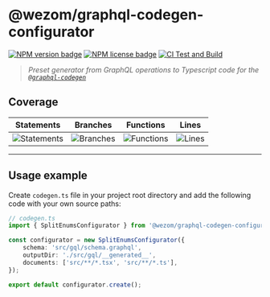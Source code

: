 # @wezom/graphql-codegen-configurator

[![NPM version badge](https://img.shields.io/npm/v/@wezom/graphql-codegen-configurator.svg)](https://www.npmjs.com/package/@wezom/graphql-codegen-configurator)
[![NPM license badge](https://img.shields.io/npm/l/@wezom/graphql-codegen-configurator.svg)](https://www.npmjs.com/package/@wezom/graphql-codegen-configurator)
[![CI Test and Build](https://github.com/WezomCompany/graphql-codegen-configurator/actions/workflows/ci.yml/badge.svg)](https://github.com/WezomCompany/graphql-codegen-configurator/actions/workflows/ci.yml)

> _Preset generator from GraphQL operations to Typescript code for
> the [`@graphql-codegen`](https://the-guild.dev/graphql/codegen)_

## Coverage

| Statements                                                                               | Branches                                                                             | Functions                                                                              | Lines                                                                          |
| ---------------------------------------------------------------------------------------- | ------------------------------------------------------------------------------------ | -------------------------------------------------------------------------------------- | ------------------------------------------------------------------------------ |
| ![Statements](https://img.shields.io/badge/statements-100%25-brightgreen.svg?style=flat) | ![Branches](https://img.shields.io/badge/branches-100%25-brightgreen.svg?style=flat) | ![Functions](https://img.shields.io/badge/functions-100%25-brightgreen.svg?style=flat) | ![Lines](https://img.shields.io/badge/lines-100%25-brightgreen.svg?style=flat) |

---

## Usage example

Create `codegen.ts` file in your project root directory and add the following
code
with your own source paths:

```ts
// codegen.ts
import { SplitEnumsConfigurator } from '@wezom/graphql-codegen-configurator';

const configurator = new SplitEnumsConfigurator({
	schema: 'src/gql/schema.graphql',
	outputDir: './src/gql/__generated__',
	documents: ['src/**/*.tsx', 'src/**/*.ts'],
});

export default configurator.create();
```
